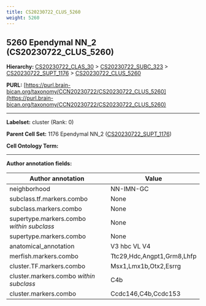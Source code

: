 ```yaml
---
title: CS20230722_CLUS_5260
weight: 5260
---
```

## 5260 Ependymal NN_2 (CS20230722_CLUS_5260)
<b>Hierarchy: </b>
[CS20230722_CLAS_30](../CS20230722_CLAS_30) >
[CS20230722_SUBC_323](../CS20230722_SUBC_323) >
[CS20230722_SUPT_1176](../CS20230722_SUPT_1176) >
[CS20230722_CLUS_5260](../CS20230722_CLUS_5260)

**PURL:** [https://purl.brain-bican.org/taxonomy/CCN20230722/CS20230722_CLUS_5260](https://purl.brain-bican.org/taxonomy/CCN20230722/CS20230722_CLUS_5260)

---


**Labelset:** cluster (Rank: 0)

**Parent Cell Set:** 1176 Ependymal NN_2 ([CS20230722_SUPT_1176](../CS20230722_SUPT_1176))



**Cell Ontology Term:** 

[MARKER GENES.]: #


---

[TRANSFERRED ANNOTATIONS.]: #


[AUTHOR ANNOTATION FIELDS.]: #


**Author annotation fields:**

| Author annotation | Value |
|-------------------|-------|
|neighborhood|NN-IMN-GC|
|subclass.tf.markers.combo|None|
|subclass.markers.combo|None|
|supertype.markers.combo _within subclass_|None|
|supertype.markers.combo|None|
|anatomical_annotation|V3 hbc VL V4|
|merfish.markers.combo|Ttc29,Hdc,Angpt1,Grm8,Lhfp|
|cluster.TF.markers.combo|Msx1,Lmx1b,Otx2,Esrrg|
|cluster.markers.combo _within subclass_|C4b|
|cluster.markers.combo|Ccdc146,C4b,Ccdc153|
